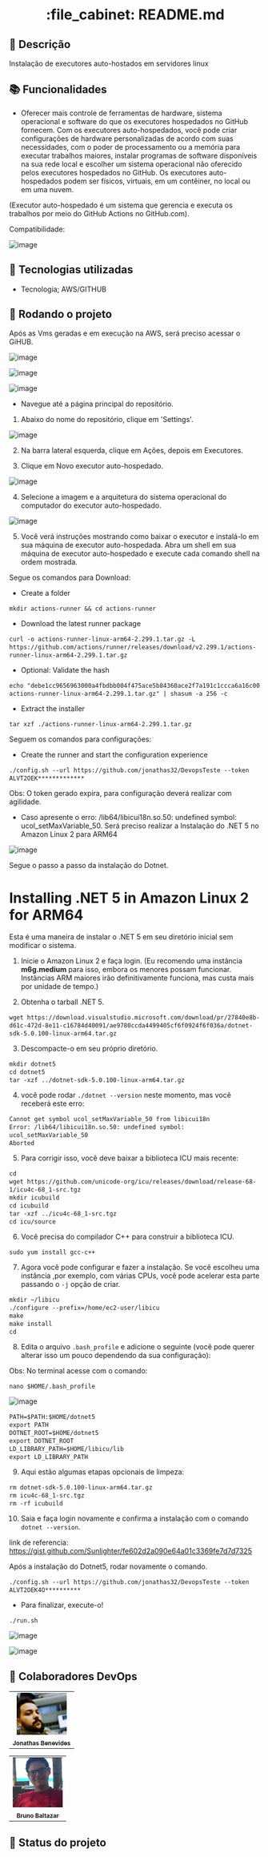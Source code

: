 <h1 align="center">:file_cabinet: README.md</h1>

## :memo: Descrição
Instalação de executores auto-hostados em servidores linux

## :books: Funcionalidades
* <b></b> 
Oferecer mais controle de ferramentas de hardware, sistema operacional e software do que os executores hospedados no GitHub fornecem. Com 
os executores auto-hospedados, você pode criar configurações de hardware personalizadas de acordo com suas necessidades, com o poder de processamento ou a memória para 
executar trabalhos maiores, instalar programas de software disponíveis na sua rede local e escolher um sistema operacional não oferecido pelos executores hospedados no 
GitHub. Os executores auto-hospedados podem ser físicos, virtuais, em um contêiner, no local ou em uma nuvem. 

(Executor auto-hospedado é um sistema que gerencia e executa os trabalhos por meio do GitHub Actions no GitHub.com).

Compatibilidade:

![image](https://user-images.githubusercontent.com/48971064/211373337-ec4be184-09cf-4406-ab66-f7e0eab95c62.png)

## :wrench: Tecnologias utilizadas
* Tecnologia; AWS/GITHUB

## :rocket: Rodando o projeto

Após as Vms geradas e em execução na AWS, será preciso acessar o GiHUB. 

![image](https://user-images.githubusercontent.com/48971064/211009038-a27aeb50-45ae-44a0-bc98-3985e0c5822b.png)

![image](https://user-images.githubusercontent.com/48971064/211009257-f826fbf6-98fe-476c-863e-1a57ada5f3fa.png)

![image](https://user-images.githubusercontent.com/48971064/211010248-138ff65e-1e48-4604-9169-94b15f4cf43a.png)

* Navegue até a página principal do repositório. 
1. Abaixo do nome do repositório, clique em  'Settings'. 

![image](https://user-images.githubusercontent.com/48971064/211005192-16b4e297-8fdf-4385-aca1-f18481cb90e6.png)

2. Na barra lateral esquerda, clique em  Ações, depois em Executores.

3. Clique em Novo executor auto-hospedado.

![image](https://user-images.githubusercontent.com/48971064/211388179-f4dc12a8-d6ab-4763-999c-ae604835dd31.png)

4. Selecione a imagem e a arquitetura do sistema operacional do computador do executor auto-hospedado.

![image](https://user-images.githubusercontent.com/48971064/211006234-8131f061-601f-4695-98d9-03591ea18b01.png)


5. Você verá instruções mostrando como baixar o executor e instalá-lo em sua máquina de executor auto-hospedada.
Abra um shell em sua máquina de executor auto-hospedado e execute cada comando shell na ordem mostrada.

Segue os comandos para Download:

* Create a folder
```
mkdir actions-runner && cd actions-runner
```
* Download the latest runner package
```
curl -o actions-runner-linux-arm64-2.299.1.tar.gz -L https://github.com/actions/runner/releases/download/v2.299.1/actions-runner-linux-arm64-2.299.1.tar.gz
```
* Optional: Validate the hash
```
echo "debe1cc9656963000a4fbdbb004f475ace5b84360ace2f7a191c1ccca6a16c00  actions-runner-linux-arm64-2.299.1.tar.gz" | shasum -a 256 -c
```
* Extract the installer
```
tar xzf ./actions-runner-linux-arm64-2.299.1.tar.gz
```

Seguem os comandos para configurações:

* Create the runner and start the configuration experience
```
./config.sh --url https://github.com/jonathas32/DevopsTeste --token ALVT2OEK*************
```
Obs: O token gerado expira, para configuração deverá realizar com agilidade.

* Caso apresente o erro: /lib64/libicui18n.so.50: undefined symbol: ucol_setMaxVariable_50. Será preciso realizar a Instalação do .NET 5 no Amazon Linux 2 para ARM64 

![image](https://user-images.githubusercontent.com/48971064/211013139-e7bfb46e-1d33-4f50-b020-d563dbdf5d28.png)

Segue o passo a passo da instalação do Dotnet.

# Installing .NET 5 in Amazon Linux 2 for ARM64

Esta é uma maneira de instalar o .NET 5 em seu diretório inicial sem modificar o
sistema.

1. Inicie o Amazon Linux 2 e faça login. (Eu recomendo uma instância **m6g.medium**
   para isso, embora os menores possam funcionar. Instâncias ARM maiores irão
   definitivamente funciona, mas custa mais por unidade de tempo.)

2. Obtenha o tarball .NET 5.

```
wget https://download.visualstudio.microsoft.com/download/pr/27840e8b-d61c-472d-8e11-c16784d40091/ae9780ccda4499405cf6f0924f6f036a/dotnet-sdk-5.0.100-linux-arm64.tar.gz
```

3. Descompacte-o em seu próprio diretório.

```
mkdir dotnet5
cd dotnet5
tar -xzf ../dotnet-sdk-5.0.100-linux-arm64.tar.gz
```

4. você pode rodar `./dotnet --version` neste momento, mas você receberá este erro:

```
Cannot get symbol ucol_setMaxVariable_50 from libicui18n
Error: /lib64/libicui18n.so.50: undefined symbol: ucol_setMaxVariable_50
Aborted
```

5. Para corrigir isso, você deve baixar a biblioteca ICU mais recente:

```
cd
wget https://github.com/unicode-org/icu/releases/download/release-68-1/icu4c-68_1-src.tgz
mkdir icubuild
cd icubuild
tar -xzf ../icu4c-68_1-src.tgz
cd icu/source
```

6. Você precisa do compilador C++ para construir a biblioteca ICU.

```
sudo yum install gcc-c++
```

7. Agora você pode configurar e fazer a instalação. Se você escolheu uma instância
   ,por exemplo, com várias CPUs, você pode acelerar esta parte passando o `-j`
   opção de criar.

```
mkdir ~/libicu
./configure --prefix=/home/ec2-user/libicu
make
make install
cd
```

8. Edita o arquivo `.bash_profile` e adicione o seguinte (você pode querer alterar isso
   um pouco dependendo da sua configuração):

Obs: No terminal acesse com o comando: 

```
nano $HOME/.bash_profile
```
![image](https://user-images.githubusercontent.com/48971064/211395351-dc7fceaf-ba36-46f8-bf61-2fb22263cb09.png)

```
PATH=$PATH:$HOME/dotnet5
export PATH
DOTNET_ROOT=$HOME/dotnet5
export DOTNET_ROOT
LD_LIBRARY_PATH=$HOME/libicu/lib
export LD_LIBRARY_PATH
```

9. Aqui estão algumas etapas opcionais de limpeza:

```
rm dotnet-sdk-5.0.100-linux-arm64.tar.gz
rm icu4c-68_1-src.tgz
rm -rf icubuild
```

10. Saia e faça login novamente e confirma a instalação com o comando `dotnet --version`.
   
link de referencia: https://gist.github.com/Sunlighter/fe602d2a090e64a01c3369fe7d7d7325

Após a instalação do Dotnet5, rodar novamente o comando.

```
./config.sh --url https://github.com/jonathas32/DevopsTeste --token ALVT2OEK4O**********
```
* Para finalizar, execute-o!
```
./run.sh
```
![image](https://user-images.githubusercontent.com/48971064/211368154-3c6ff3e1-fadf-4ba3-9d68-0928c7e6040e.png)

![image](https://user-images.githubusercontent.com/48971064/211368016-ca13c1f1-381f-40f0-b2b7-acb83712193a.png)

## :handshake: Colaboradores DevOps
<table>
  <tr>
    <td align="center">
      <a href="http://github.com/jonathas32">
        <img src="https://github.com/jonathas32/DevopsTeste/blob/main/img/john.jpg?raw=true" width="100px;" alt="Foto de jonathas Benevides no GitHub"/><br>
        <sub>
          <b>Jonathas Benevides</b>
        </sub>
      </a>
    </td>
  </tr>
</table>

<table>
  <tr>
    <td align="center">
      <a href="http://github.com/jonathas32">
        <img src="https://github.com/jonathas32/DevopsTeste/blob/main/img/bruno.jpg?raw=true" width="100px;" alt="Foto de Bruno no GitHub"/><br>
        <sub>
          <b>Bruno Baltazar</b>
        </sub>
      </a>
    </td>
  </tr>
</table>

## :dart: Status do projeto
